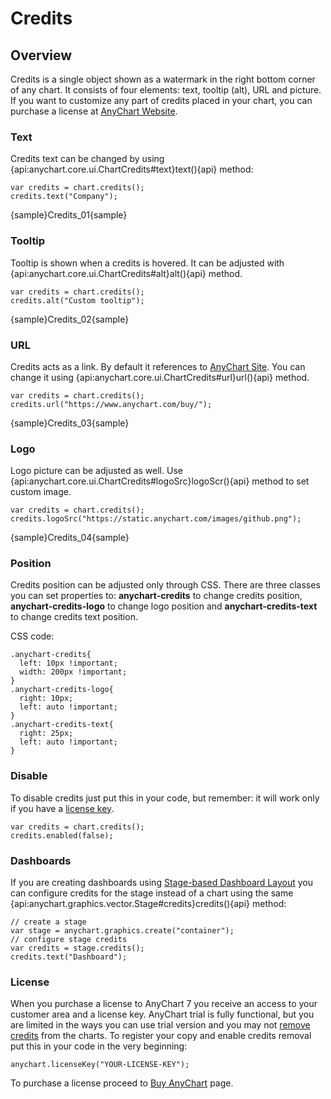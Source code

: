 # Credits

## Overview

Credits is a single object shown as a watermark in the right bottom corner of any chart. It consists of four elements: text, tooltip (alt), URL and picture. If you want to customize any part of credits placed in your chart, you can purchase a license at [AnyChart Website](https://www.anychart.com/buy/).

### Text

Credits text can be changed by using {api:anychart.core.ui.ChartCredits#text}text(){api} method:

```
var credits = chart.credits();
credits.text("Company");
```

{sample}Credits\_01{sample}

### Tooltip

Tooltip is shown when a credits is hovered. It can be adjusted with {api:anychart.core.ui.ChartCredits#alt}alt(){api} method.

```
var credits = chart.credits();
credits.alt("Custom tooltip");
```

{sample}Credits\_02{sample}

### URL

Credits acts as a link. By default it references to [AnyChart Site](https://www.anychart.com/). You can change it using {api:anychart.core.ui.ChartCredits#url}url(){api} method.

```
var credits = chart.credits();
credits.url("https://www.anychart.com/buy/");
```

{sample}Credits\_03{sample}

### Logo

Logo picture can be adjusted as well. Use {api:anychart.core.ui.ChartCredits#logoSrc}logoScr(){api} method to set custom image.

```
var credits = chart.credits();
credits.logoSrc("https://static.anychart.com/images/github.png");
```

{sample}Credits\_04{sample}

### Position

Credits position can be adjusted only through CSS. There are three classes you can set properties to: **anychart-credits** to change credits position, **anychart-credits-logo** to change logo position and **anychart-credits-text** to change credits text position. 

CSS code:

```
.anychart-credits{
  left: 10px !important;
  width: 200px !important;
}
.anychart-credits-logo{
  right: 10px;
  left: auto !important;
}
.anychart-credits-text{
  right: 25px;
  left: auto !important;
}
```

### Disable

To disable credits just put this in your code, but remember: it will work only if you have a [license key](#license).

```
var credits = chart.credits();
credits.enabled(false);
```

### Dashboards

If you are creating dashboards using [Stage-based Dashboard Layout](../Dashboards/Stage-Based_Layout) you can configure credits for the stage instead of a chart using the same {api:anychart.graphics.vector.Stage#credits}credits(){api} method:

```
// create a stage 
var stage = anychart.graphics.create("container");
// configure stage credits
var credits = stage.credits();
credits.text("Dashboard");
```

### License

When you purchase a license to AnyChart 7 you receive an access to your customer area and a license key. AnyChart trial is fully functional, but you are limited in the ways you can use trial version and you may not [remove credits](#disable) from the charts. To register your copy and enable credits removal put this in your code in the very beginning:

```
anychart.licenseKey("YOUR-LICENSE-KEY");
```

To purchase a license proceed to [Buy AnyChart](https://www.anychart.com/buy/) page.
